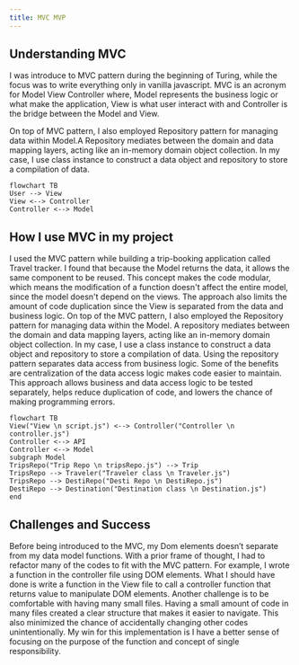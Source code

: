 ```yaml
---
title: MVC MVP
---
```


## Understanding MVC


I was introduce to MVC pattern during the beginning of Turing, while the focus was to write everything only in vanilla javascript. MVC is an acronym for Model View Controller where, Model represents the business logic or what make the application, View is what user interact with and Controller is the bridge between the Model and View. 

On top of MVC pattern, I also employed Repository pattern for managing data within Model.A Repository mediates between the domain and data mapping layers, acting like an in-memory domain object collection. In my case, I use class instance to construct a data object and repository to store a compilation of data. 


```mermaid
flowchart TB
User --> View
View <--> Controller
Controller <--> Model
```


## How I use MVC in my project

I used the MVC pattern while building a trip-booking application called Travel tracker. I found that because the Model returns the data, it allows the same component to be reused. This concept makes the code modular, which means the modification of a function doesn't affect the entire model, since the model doesn't depend on the views. The approach also limits the amount of code duplication since the View is separated from the data and business logic.
On top of the MVC pattern, I also employed the Repository pattern for managing data within the Model.  A repository mediates between the domain and data mapping layers, acting like an in-memory domain object collection. In my case, I use a class instance to construct a data object and repository to store a compilation of data. 
Using the repository pattern separates data access from business logic. Some of the benefits are centralization of the data access logic makes code easier to maintain. This approach allows business and data access logic to be tested separately, helps reduce duplication of code, and lowers the chance of making programming errors. 

```mermaid
flowchart TB
View("View \n script.js") <--> Controller("Controller \n controller.js")
Controller <--> API
Controller <--> Model
subgraph Model
TripsRepo("Trip Repo \n tripsRepo.js") --> Trip
TripsRepo --> Traveler("Traveler class \n Traveler.js")
TripsRepo --> DestiRepo("Desti Repo \n DestiRepo.js")
DestiRepo --> Destination("Destination class \n Destination.js")
end
```
## Challenges and Success

Before being introduced to the MVC, my Dom elements doesn’t separate from my data model functions. With a prior frame of thought,  I had to refactor many of the codes to fit with the MVC pattern. For example, I wrote a function in the controller file using DOM elements. What I should have done is write a function in the View file to call a controller function that returns value to manipulate DOM elements.
Another challenge is to be comfortable with having many small files. Having a small amount of code in many files created a clear structure that makes it easier to navigate. This also minimized the chance of accidentally changing other codes unintentionally. 
My win for this implementation is I have a better sense of focusing on the purpose of the function and concept of single responsibility.


